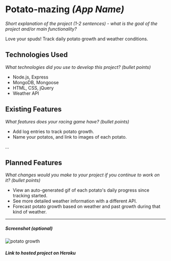 # Potato-mazing *(App Name)*

*Short explanation of the project (1-2 sentences) - what is the goal of the project and/or main functionality?*

Love your spuds! Track daily potato growth and weather conditions.

## Technologies Used

*What technologies did you use to develop this project? (bullet points)*

* Node.js, Express
* MongoDB, Mongoose
* HTML, CSS, jQuery
* Weather API

## Existing Features

*What features does your racing game have? (bullet points)*

* Add log entries to track potato growth.
* Name your potatos, and link to images of each potato.

*...*


## Planned Features

*What changes would you make to your project if you continue to work on it? (bullet points)*

* View an auto-generated gif of each potato's daily progress since tracking started.  
* See more detailed weather information with a different API.
* Forecast potato growth based on weather and past growth during that kind of weather. 

---

##### Screenshot (optional)

![potato growth](http://www.potato2008.org/images/stages.gif)

##### Link to hosted project on Heroku
